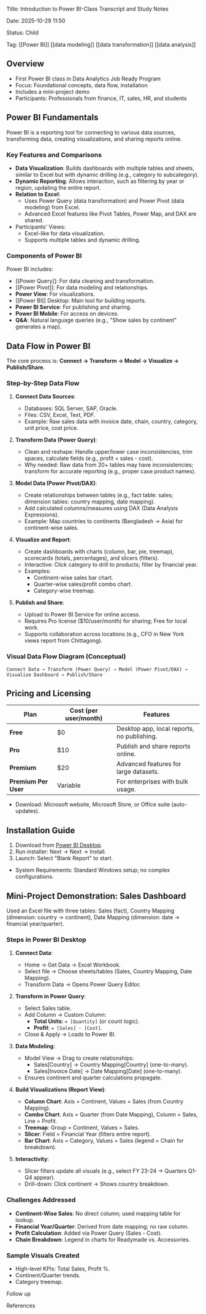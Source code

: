 
Title: Introduction to Power BI-Class Transcript and Study Notes

Date: 2025-10-29 11:50

Status: Child

Tag: [[Power BI]] [[data modeling]] [[data transformation]] [[data analysis]]

## Overview
*   First Power BI class in Data Analytics Job Ready Program
*   Focus: Foundational concepts, data flow, installation
*   Includes a mini-project demo
*   Participants: Professionals from finance, IT, sales, HR, and students

## Power BI Fundamentals
Power BI is a reporting tool for connecting to various data sources, transforming data, creating visualizations, and sharing reports online.

### Key Features and Comparisons
- **Data Visualization**: Builds dashboards with multiple tables and sheets, similar to Excel but with dynamic drilling (e.g., category to subcategory).
- **Dynamic Reporting**: Allows interaction, such as filtering by year or region, updating the entire report.
- **Relation to Excel**: 
  - Uses Power Query (data transformation) and Power Pivot (data modeling) from Excel.
  - Advanced Excel features like Pivot Tables, Power Map, and DAX are shared.
- Participants' Views:
  - Excel-like for data visualization.
  - Supports multiple tables and dynamic drilling.

### Components of Power BI
Power BI includes:
- [[Power Query]]: For data cleaning and transformation.
- [[Power Pivot]]: For data modeling and relationships.
- **Power View**: For visualizations.
- [[Power BI]] Desktop: Main tool for building reports.
- **Power BI Service**: For publishing and sharing.
- **Power BI Mobile**: For access on devices.
- **Q&A**: Natural language queries (e.g., "Show sales by continent" generates a map).

## Data Flow in Power BI
The core process is: **Connect → Transform → Model → Visualize → Publish/Share**.

### Step-by-Step Data Flow
1. **Connect Data Sources**:
   - Databases: SQL Server, SAP, Oracle.
   - Files: CSV, Excel, Text, PDF.
   - Example: Raw sales data with invoice date, chain, country, category, unit price, cost price.

2. **Transform Data (Power Query)**:
   - Clean and reshape: Handle upper/lower case inconsistencies, trim spaces, calculate fields (e.g., profit = sales - cost).
   - Why needed: Raw data from 20+ tables may have inconsistencies; transform for accurate reporting (e.g., proper case product names).

3. **Model Data (Power Pivot/DAX)**:
   - Create relationships between tables (e.g., fact table: sales; dimension tables: country mapping, date mapping).
   - Add calculated columns/measures using DAX (Data Analysis Expressions).
   - Example: Map countries to continents (Bangladesh → Asia) for continent-wise sales.

4. **Visualize and Report**:
   - Create dashboards with charts (column, bar, pie, treemap), scorecards (totals, percentages), and slicers (filters).
   - Interactive: Click category to drill to products; filter by financial year.
   - Examples:
     - Continent-wise sales bar chart.
     - Quarter-wise sales/profit combo chart.
     - Category-wise treemap.

5. **Publish and Share**:
   - Upload to Power BI Service for online access.
   - Requires Pro license ($10/user/month) for sharing; Free for local work.
   - Supports collaboration across locations (e.g., CFO in New York views report from Chittagong).

### Visual Data Flow Diagram (Conceptual)
```
Connect Data → Transform (Power Query) → Model (Power Pivot/DAX) → Visualize Dashboard → Publish/Share
```

## Pricing and Licensing
| Plan          | Cost (per user/month) | Features |
|---------------|-----------------------|----------|
| **Free**     | $0                   | Desktop app, local reports, no publishing. |
| **Pro**      | $10                  | Publish and share reports online. |
| **Premium**  | $20                  | Advanced features for large datasets. |
| **Premium Per User** | Variable | For enterprises with bulk usage. |

- Download: Microsoft website, Microsoft Store, or Office suite (auto-updates).

## Installation Guide
1. Download from [Power BI Desktop](https://powerbi.microsoft.com/desktop/).
2. Run installer: Next → Next → Install.
3. Launch: Select "Blank Report" to start.
- System Requirements: Standard Windows setup; no complex configurations.

## Mini-Project Demonstration: Sales Dashboard
Used an Excel file with three tables: Sales (fact), Country Mapping (dimension: country → continent), Date Mapping (dimension: date → financial year/quarter).

### Steps in Power BI Desktop
1. **Connect Data**:
   - Home → Get Data → Excel Workbook.
   - Select file → Choose sheets/tables (Sales, Country Mapping, Date Mapping).
   - Transform Data → Opens Power Query Editor.

2. **Transform in Power Query**:
   - Select Sales table.
   - Add Column → Custom Column:
     - **Total Units**: `= [Quantity]` (or count logic).
     - **Profit**: `= [Sales] - [Cost]`.
   - Close & Apply → Loads to Power BI.

3. **Data Modeling**:
   - Model View → Drag to create relationships:
     - Sales[Country] → Country Mapping[Country] (one-to-many).
     - Sales[Invoice Date] → Date Mapping[Date] (one-to-many).
   - Ensures continent and quarter calculations propagate.

4. **Build Visualizations (Report View)**:
   - **Column Chart**: Axis = Continent, Values = Sales (from Country Mapping).
   - **Combo Chart**: Axis = Quarter (from Date Mapping), Column = Sales, Line = Profit.
   - **Treemap**: Group = Continent, Values = Sales.
   - **Slicer**: Field = Financial Year (filters entire report).
   - **Bar Chart**: Axis = Category, Values = Sales (legend = Chain for breakdown).

5. **Interactivity**:
   - Slicer filters update all visuals (e.g., select FY 23-24 → Quarters Q1-Q4 appear).
   - Drill-down: Click continent → Shows country breakdown.

### Challenges Addressed
- **Continent-Wise Sales**: No direct column; used mapping table for lookup.
- **Financial Year/Quarter**: Derived from date mapping; no raw column.
- **Profit Calculation**: Added via Power Query (Sales - Cost).
- **Chain Breakdown**: Legend in charts for Readymade vs. Accessories.

### Sample Visuals Created
- High-level KPIs: Total Sales, Profit %.
- Continent/Quarter trends.
- Category treemap.


Follow up

References